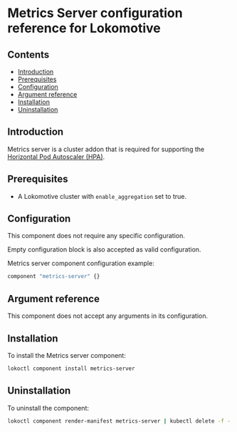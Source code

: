 # Metrics Server configuration reference for Lokomotive

## Contents

* [Introduction](#introduction)
* [Prerequisites](#prerequisites)
* [Configuration](#configuration)
* [Argument reference](#argument-reference)
* [Installation](#installation)
* [Uninstallation](#uninstallation)

## Introduction

Metrics server is a cluster addon that is required for supporting the [Horizontal Pod Autoscaler
(HPA)](https://kubernetes.io/docs/tasks/run-application/horizontal-pod-autoscale/).

## Prerequisites

* A Lokomotive cluster with `enable_aggregation` set to true.

## Configuration

This component does not require any specific configuration.

Empty configuration block is also accepted as valid configuration.

Metrics server component configuration example:

```tf
component "metrics-server" {}
```

## Argument reference

This component does not accept any arguments in its configuration.

## Installation

To install the Metrics server component:

```bash
lokoctl component install metrics-server
```

## Uninstallation

To uninstall the component:

```bash
lokoctl component render-manifest metrics-server | kubectl delete -f -
```


